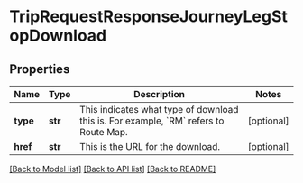 # TripRequestResponseJourneyLegStopDownload

## Properties
Name | Type | Description | Notes
------------ | ------------- | ------------- | -------------
**type** | **str** | This indicates what type of download this is. For example, &#x60;RM&#x60; refers to Route Map.  | [optional] 
**href** | **str** | This is the URL for the download.  | [optional] 

[[Back to Model list]](../README.md#documentation-for-models) [[Back to API list]](../README.md#documentation-for-api-endpoints) [[Back to README]](../README.md)


